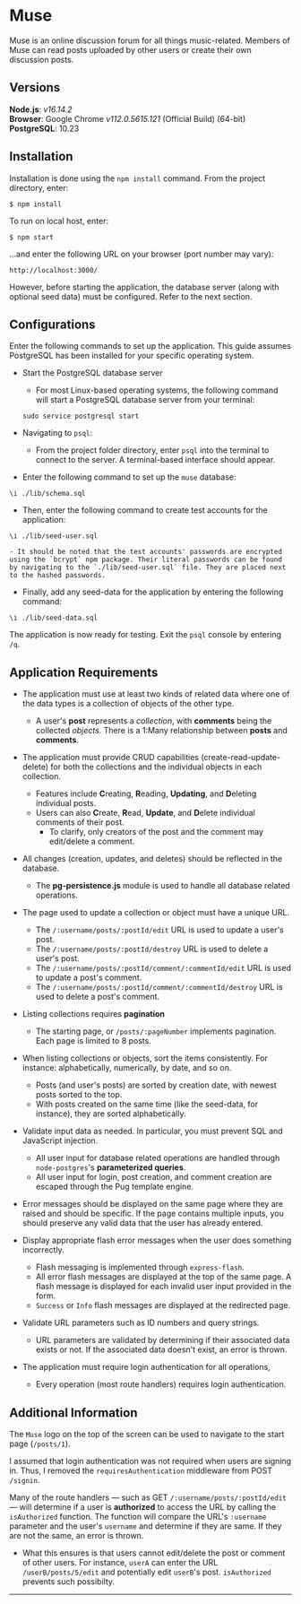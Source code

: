 # Muse
Muse is an online discussion forum for all things music-related. Members of Muse can read posts uploaded by other users or create their own discussion posts. 

## Versions
**Node.js**: *v16.14.2*  
**Browser**: Google Chrome *v112.0.5615.121* (Official Build) (64-bit)  
**PostgreSQL**: 10.23

## Installation
Installation is done using the `npm install` command. From the project directory, enter:
```
$ npm install
```
To run on local host, enter:
```
$ npm start
```
...and enter the following URL on your browser (port number may vary):
```
http://localhost:3000/
```
However, before starting the application, the database server (along with optional seed data) must be configured. Refer to the next section.

## Configurations
Enter the following commands to set up the application. This guide assumes PostgreSQL
has been installed for your specific operating system.

- Start the PostgreSQL database server  
    - For most Linux-based operating systems, the following command will start a PostgreSQL database server from your terminal:  
    ```
    sudo service postgresql start
    ```
- Navigating to `psql`:  
    - From the project folder directory, enter `psql` into the terminal to connect to the server. A terminal-based interface should appear.

- Enter the following command to set up the `muse` database:  
```
\i ./lib/schema.sql
```

- Then, enter the following command to create test accounts for the application:
```
\i ./lib/seed-user.sql
```
    - It should be noted that the test accounts' passwords are encrypted using the `bcrypt` npm package. Their literal passwords can be found by navigating to the `./lib/seed-user.sql` file. They are placed next to the hashed passwords.

- Finally, add any seed-data for the application by entering the following command:  
```
\i ./lib/seed-data.sql
```

The application is now ready for testing. Exit the `psql` console by entering `/q`.



## Application Requirements  
- The application must use at least two kinds of related data where one of the data types is a collection of objects of the other type.
    - A user's **post** represents a *collection*, with **comments** being the collected *objects*. There is a 1:Many relationship between **posts** and **comments**.

- The application must provide CRUD capabilities (create-read-update-delete) for both the collections and the individual objects in each collection.
    - Features include **C**reating, **R**eading, **Updating**, and **D**eleting individual posts.
    - Users can also **C**reate, **R**ead, **Update**, and **D**elete individual comments of their post.
        - To clarify, only creators of the post and the comment may edit/delete a comment.
        
- All changes (creation, updates, and deletes) should be reflected in the database.
    - The **pg-persistence.js** module is used to handle all database related operations.

- The page used to update a collection or object must have a unique URL.
    - The `/:username/posts/:postId/edit` URL is used to update a user's post.
    - The `/:username/posts/:postId/destroy` URL is used to delete a user's post.
    - The `/:username/posts/:postId/comment/:commentId/edit` URL is used to update a post's comment.
    - The `/:username/posts/:postId/comment/:commentId/destroy` URL is used to delete a post's comment.

- Listing collections requires **pagination**
    - The starting page, or `/posts/:pageNumber` implements pagination. Each page is limited to 8 posts.
    
- When listing collections or objects, sort the items consistently. For instance: alphabetically, numerically, by date, and so on.
    - Posts (and user's posts) are sorted by creation date, with newest posts sorted to the top.
    - With posts created on the same time (like the seed-data, for instance), they are sorted alphabetically.
    
- Validate input data as needed. In particular, you must prevent SQL and JavaScript injection.
    - All user input for database related operations are handled through `node-postgres`'s **parameterized queries**.
    - All user input for login, post creation, and comment creation are escaped through the Pug template engine. 
        
- Error messages should be displayed on the same page where they are raised and should be specific. If the page contains multiple inputs, you should preserve any valid data that the user has already entered.
- Display appropriate flash error messages when the user does something incorrectly.
    - Flash messaging is implemented through `express-flash`. 
    - All error flash messages are displayed at the top of the same page. A flash message is displayed for each invalid user input provided in the form.
    -  `Success` or `Info` flash messages are displayed at the redirected page.

- Validate URL parameters such as ID numbers and query strings. 
    - URL parameters are validated by determining if their associated data exists or not. If the associated data doesn't exist, an error is thrown.
    
- The application must require login authentication for all operations,
    - Every operation (most route handlers) requires login authentication.
    

## Additional Information
The `Muse` logo on the top of the screen can be used to navigate to the start
page (`/posts/1`).

I assumed that login authentication was not required when users are signing in.
Thus, I removed the `requiresAuthentication` middleware from POST `/signin`.

Many of the route handlers — such as GET `/:username/posts/:postId/edit` — will determine if a user is **authorized** to access the URL by calling the `isAuthorized` function. The function will compare the URL's `:username` parameter and the user's `username` and determine if they are same. If they are not the same, an error is thrown.
- What this ensures is that users cannot edit/delete the post or comment of other users. For instance, `userA` can enter the URL `/userB/posts/5/edit` and potentially edit `userB`'s post. `isAuthorized` prevents such possibilty.


---